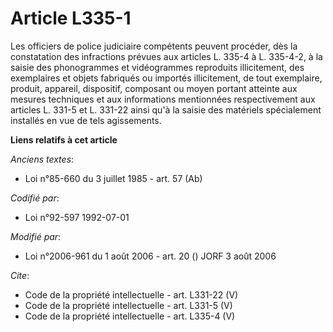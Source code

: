 # Article L335-1

Les officiers de police judiciaire compétents peuvent procéder, dès la constatation des infractions prévues aux articles L.
335-4 à L. 335-4-2, à la saisie des phonogrammes et vidéogrammes reproduits illicitement, des exemplaires et objets fabriqués
ou importés illicitement, de tout exemplaire, produit, appareil, dispositif, composant ou moyen portant atteinte aux mesures
techniques et aux informations mentionnées respectivement aux articles L. 331-5 et L. 331-22 ainsi qu'à la saisie des
matériels spécialement installés en vue de tels agissements.

**Liens relatifs à cet article**

_Anciens textes_:

  - Loi n°85-660 du 3 juillet 1985 - art. 57 (Ab)

_Codifié par_:

  - Loi n°92-597 1992-07-01

_Modifié par_:

  - Loi n°2006-961 du 1 août 2006 - art. 20 () JORF 3 août 2006

_Cite_:

  - Code de la propriété intellectuelle - art. L331-22 (V)
  - Code de la propriété intellectuelle - art. L331-5 (V)
  - Code de la propriété intellectuelle - art. L335-4 (V)
